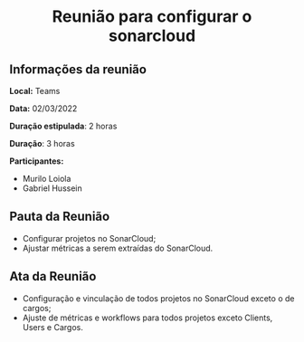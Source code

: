 <h1 style="text-align: center">Reunião para configurar o sonarcloud</h1>

## Informações da reunião

**Local:** Teams

**Data:** 02/03/2022

**Duração estipulada**: 2 horas

**Duração**: 3 horas

**Participantes:**
* Murilo Loiola
* Gabriel Hussein

## Pauta da Reunião

- Configurar projetos no SonarCloud;
- Ajustar métricas a serem extraídas do SonarCloud.

## Ata da Reunião

 - Configuração e vinculação de todos projetos no SonarCloud exceto o de cargos;
 - Ajuste de métricas e workflows para todos projetos exceto Clients, Users e Cargos.